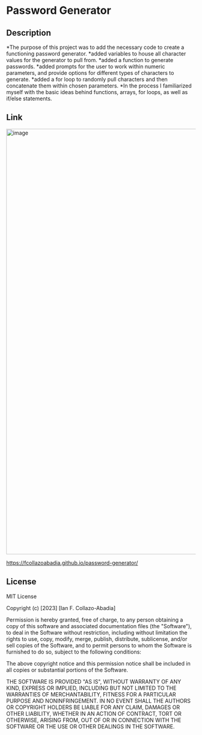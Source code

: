 # Password Generator

## Description

*The purpose of this project was to add the necessary code to create a functioning password generator.
*added variables to house all character values for the generator to pull from.
*added a function to generate passwords.
*added prompts for the user to work within numeric parameters, and provide options for different types of characters to generate. 
*added a for loop to randomly pull characters and then concatenate them within chosen parameters. 
*In the process I familiarized myself with the basic ideas behind functions, arrays, for loops, as well as if/else statements.


## Link

<img width="1128" alt="image" src="https://user-images.githubusercontent.com/123603271/224874232-85b9c48e-7afc-4efc-8e11-cc40a86a8971.png">

https://fcollazoabadia.github.io/password-generator/

## License

MIT License

Copyright (c) [2023] [Ian F. Collazo-Abadia]

Permission is hereby granted, free of charge, to any person obtaining a copy of this software and associated documentation files (the "Software"), to deal in the Software without restriction, including without limitation the rights to use, copy, modify, merge, publish, distribute, sublicense, and/or sell copies of the Software, and to permit persons to whom the Software is furnished to do so, subject to the following conditions:

The above copyright notice and this permission notice shall be included in all copies or substantial portions of the Software.

THE SOFTWARE IS PROVIDED "AS IS", WITHOUT WARRANTY OF ANY KIND, EXPRESS OR IMPLIED, INCLUDING BUT NOT LIMITED TO THE WARRANTIES OF MERCHANTABILITY, FITNESS FOR A PARTICULAR PURPOSE AND NONINFRINGEMENT. IN NO EVENT SHALL THE AUTHORS OR COPYRIGHT HOLDERS BE LIABLE FOR ANY CLAIM, DAMAGES OR OTHER LIABILITY, WHETHER IN AN ACTION OF CONTRACT, TORT OR OTHERWISE, ARISING FROM, OUT OF OR IN CONNECTION WITH THE SOFTWARE OR THE USE OR OTHER DEALINGS IN THE SOFTWARE.